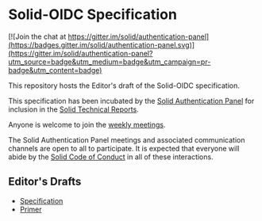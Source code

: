 # Solid-OIDC Specification

[![Join the chat at https://gitter.im/solid/authentication-panel](https://badges.gitter.im/solid/authentication-panel.svg)](https://gitter.im/solid/authentication-panel?utm_source=badge&utm_medium=badge&utm_campaign=pr-badge&utm_content=badge)

This repository hosts the Editor's draft of the Solid-OIDC specification.

This specification has been incubated by the
[Solid Authentication Panel](https://github.com/solid/authentication-panel) for inclusion in the
[Solid Technical Reports](https://solidproject.org/TR/).

Anyone is welcome to join the [weekly meetings](https://github.com/solid/authentication-panel#meetings).

The Solid Authentication Panel meetings and associated communication channels are open to all
to participate. It is expected that everyone will abide by the
[Solid Code of Conduct](https://github.com/solid/process/blob/main/code-of-conduct.md)
in all of these interactions.

## Editor's Drafts

* [Specification](https://solid.github.io/solid-oidc/)
* [Primer](https://solid.github.io/solid-oidc/primer/)

